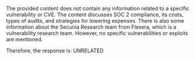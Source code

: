 The provided content does not contain any information related to a specific vulnerability or CVE. The content discusses SOC 2 compliance, its costs, types of audits, and strategies for lowering expenses. There is also some information about the Secunia Research team from Flexera, which is a vulnerability research team. However, no specific vulnerabilities or exploits are mentioned.

Therefore, the response is: UNRELATED
